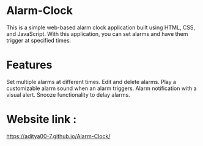 # Alarm-Clock
This is a simple web-based alarm clock application built using HTML, CSS, and JavaScript. With this application, you can set alarms and have them trigger at specified times.
# Features
Set multiple alarms at different times.
Edit and delete alarms.
Play a customizable alarm sound when an alarm triggers.
Alarm notification with a visual alert.
Snooze functionality to delay alarms.
# Website link : 
https://aditya00-7.github.io/Alarm-Clock/
